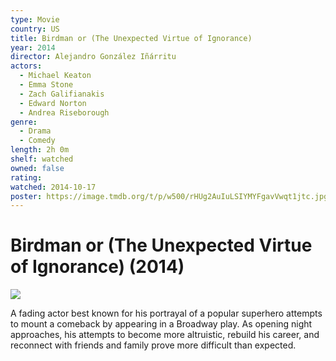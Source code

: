```yaml
---
type: Movie
country: US
title: Birdman or (The Unexpected Virtue of Ignorance)
year: 2014
director: Alejandro González Iñárritu
actors:
  - Michael Keaton
  - Emma Stone
  - Zach Galifianakis
  - Edward Norton
  - Andrea Riseborough
genre:
  - Drama
  - Comedy
length: 2h 0m
shelf: watched
owned: false
rating:
watched: 2014-10-17
poster: https://image.tmdb.org/t/p/w500/rHUg2AuIuLSIYMYFgavVwqt1jtc.jpg
---
```


# Birdman or (The Unexpected Virtue of Ignorance) (2014)

![](https://image.tmdb.org/t/p/w500/rHUg2AuIuLSIYMYFgavVwqt1jtc.jpg)

A fading actor best known for his portrayal of a popular superhero attempts to mount a comeback by appearing in a Broadway play. As opening night approaches, his attempts to become more altruistic, rebuild his career, and reconnect with friends and family prove more difficult than expected.